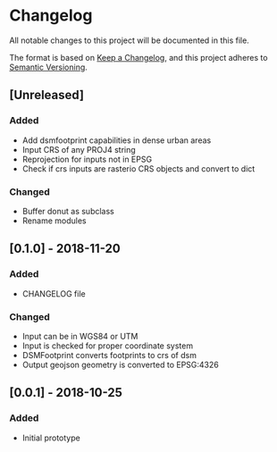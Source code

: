 # Changelog
All notable changes to this project will be documented in this file.

The format is based on [Keep a Changelog](https://keepachangelog.com/en/1.0.0/),
and this project adheres to [Semantic Versioning](https://semver.org/spec/v2.0.0.html).

## [Unreleased]
### Added
- Add dsmfootprint capabilities in dense urban areas
- Input CRS of any PROJ4 string
- Reprojection for inputs not in EPSG
- Check if crs inputs are rasterio CRS objects and convert to dict

### Changed
- Buffer donut as subclass
- Rename modules

## [0.1.0] - 2018-11-20
### Added
- CHANGELOG file

### Changed
- Input can be in WGS84 or UTM
- Input is checked for proper coordinate system
- DSMFootprint converts footprints to crs of dsm
- Output geojson geometry is converted to EPSG:4326


## [0.0.1] - 2018-10-25
### Added
- Initial prototype
